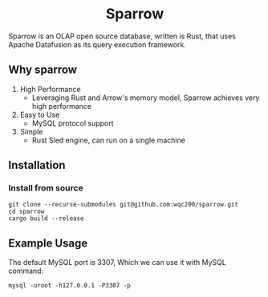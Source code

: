 # <center>Sparrow</center>
Sparrow is an OLAP open source database, written is Rust, that uses Apache Datafusion as its query execution framework.

## Why sparrow
1. High Performance 
   - Leveraging Rust and Arrow's memory model, Sparrow achieves very high performance
2. Easy to Use
   - MySQL protocol support
3. Simple
   - Rust Sled engine, can run on a single machine

## Installation
### Install from source
```shell
git clone --recurse-submodules git@github.com:wqc200/sparrow.git
cd sparrow
cargo build --release
```

## Example Usage
The default MySQL port is 3307, Which we can use it with MySQL command:
```shell
mysql -uroot -h127.0.0.1 -P3307 -p
```